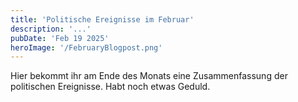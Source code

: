 ```yaml
---
title: 'Politische Ereignisse im Februar'
description: '...'
pubDate: 'Feb 19 2025'
heroImage: '/FebruaryBlogpost.png'
---
```


Hier bekommt ihr am Ende des Monats eine Zusammenfassung der politischen Ereignisse. Habt noch etwas Geduld. 






